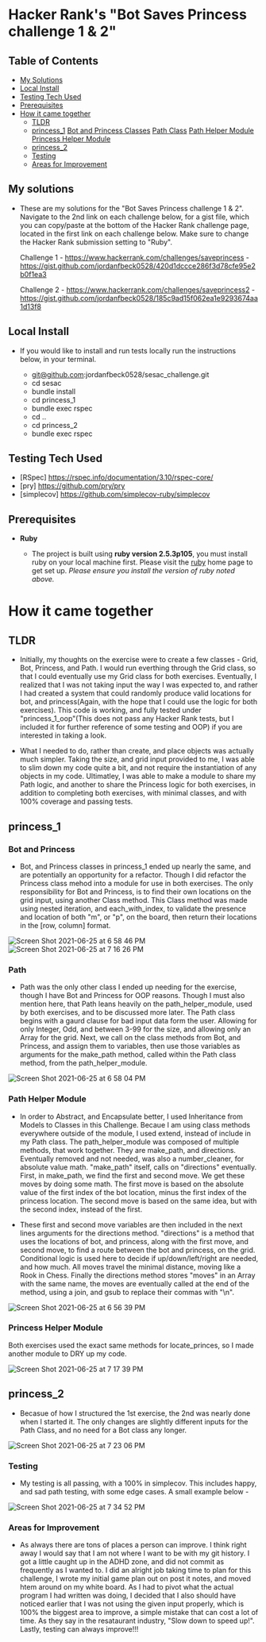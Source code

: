 # Hacker Rank's "Bot Saves Princess challenge 1 & 2"

## Table of Contents

- [My Solutions](#my-solutions)
- [Local Install](#local-install)
- [Testing Tech Used](#testing-tech-used)
- [Prerequisites](#prerequisites)
- [How it came together](#how-it-came-together)
  - [TLDR](#TLDR)
  - [princess_1](#princess_1)
    [Bot and Princess Classes](#bot-and-princess-classes)
    [Path Class](#path-class)
    [Path Helper Module](#path-helper-module)
    [Princess Helper Module](#princess-helper-module)
  - [princess_2](#princess_2)
  - [Testing](#testing)
  - [Areas for Improvement](#areas-for-improvement)

## My solutions

- These are my solutions for the "Bot Saves Princess challenge 1 & 2". Navigate to the 2nd link on each challenge below, for a gist file, which you can copy/paste at the bottom of the Hacker Rank challenge page, located in the first link on each challenge below. Make sure to change the Hacker Rank submission setting to "Ruby".

  Challenge 1 - https://www.hackerrank.com/challenges/saveprincess  - https://gist.github.com/jordanfbeck0528/420d1dccce286f3d78cfe95e2b0f1ea3

  Challenge 2 - https://www.hackerrank.com/challenges/saveprincess2 - https://gist.github.com/jordanfbeck0528/185c9ad15f062ea1e9293674aa1d13f8

## Local Install

- If you would like to install and run tests locally run the instructions below, in your terminal.

  - git@github.com:jordanfbeck0528/sesac_challenge.git
  - cd sesac
  - bundle install
  - cd princess_1
  - bundle exec rspec
  - cd ..
  - cd princess_2
  - bundle exec rspec

## Testing Tech Used

- [RSpec] https://rspec.info/documentation/3.10/rspec-core/ 
- [pry] https://github.com/pry/pry
- [simplecov] https://github.com/simplecov-ruby/simplecov

## Prerequisites

* __Ruby__

  - The project is built using __ruby version 2.5.3p105__, you must install ruby on your local machine first. Please visit the [ruby](https://www.ruby-lang.org/en/documentation/installation/) home page to get set up. _Please ensure you install the version of ruby noted above._

# How it came together

## TLDR

- Initially, my thoughts on the exercise were to create a few classes - Grid, Bot, Princess, and Path. I would run everthing through the Grid class, so that I could eventually use my Grid class for both exercises. Eventually, I realized that I was not taking input the way I was expected to, and rather I had created a system that could randomly produce valid locations for bot, and princess(Again, with the hope that I could use the logic for both exercises). This code is working, and fully tested under "princess_1_oop"(This does not pass any Hacker Rank tests, but I included it for further reference of some testing and OOP) if you are interested in taking a look.

- What I needed to do, rather than create, and place objects was actually much simpler. Taking the size, and grid input provided to me, I was able to slim down my code quite a bit, and not require the instantiation of any objects in my code. Ultimatley, I was able to make a module to share my Path logic, and another to share the Princess logic for both exercises, in addition to completing both exercises, with minimal classes, and with 100% coverage and passing tests. 

## princess_1

### Bot and Princess

- Bot, and Princess classes in princess_1 ended up nearly the same, and are potentially an opportunity for a refactor. Though I did refactor the Princess class mehod into a module for use in both exercises. The only responsibility for Bot and Princess, is to find their own locations on the grid input, using another Class method. This Class method was made using nested iteration, and each_with_index, to validate the presence and location of both "m", or "p", on the board, then return their locations in the [row, column] format. 

![Screen Shot 2021-06-25 at 6 58 46 PM](https://user-images.githubusercontent.com/68141454/123496839-6135a780-d5e7-11eb-99f6-a48dd3e5e5d3.png)
![Screen Shot 2021-06-25 at 7 16 26 PM](https://user-images.githubusercontent.com/68141454/123497285-d99d6800-d5e9-11eb-935e-5b44ea6a33e3.png)

### Path

- Path was the only other class I ended up needing for the exercise, though I have Bot and Princess for OOP reasons. Though I must also mention here, that Path leans heavily on the path_helper_module, used by both exercises, and to be discussed more later. The Path class begins with a gaurd clause for bad input data form the user. Allowing for only Integer, Odd, and between 3-99 for the size, and allowing only an Array for the grid. Next, we call on the class methods from Bot, and Princess, and assign them to variables, then use those variables as arguments for the make_path method, called within the Path class method, from the path_helper_module. 

![Screen Shot 2021-06-25 at 6 58 04 PM](https://user-images.githubusercontent.com/68141454/123496824-49f6ba00-d5e7-11eb-8620-b2d41249dcba.png)

### Path Helper Module

- In order to Abstract, and Encapsulate better, I used Inheritance from Models to Classes in this Challenge. Becaue I am using class methods everywhere outside of the module, I used extend, instead of include in my Path class. The path_helper_module was composed of multiple methods, that work together. They are make_path, and directions. Eventually removed and not needed, was also a number_cleaner, for absolute value math. "make_path" itself, calls on "directions" eventually. First, in make_path, we find the first and second move. We get these moves by doing some math. The first move is based on the absolute value of the first index of the bot location, minus the first index of the princess location. The second move is based on the same idea, but with the second index, instead of the first. 

- These first and second move variables are then included in the next lines arguments for the directions method. "directions" is a method that uses the locations of bot, and princess, along with the first move, and second move, to find a route between the bot and princess, on the grid. Conditional logic is used here to decide if up/down/left/right are needed, and how much. All moves travel the minimal distance, moving like a Rook in Chess. Finally the directions method stores "moves" in an Array with the same name, the moves are eventually called at the end of the method, using a join, and gsub to replace their commas with "\n". 

![Screen Shot 2021-06-25 at 6 56 39 PM](https://user-images.githubusercontent.com/68141454/123496796-174cc180-d5e7-11eb-9c76-1196677af736.png)

### Princess Helper Module

Both exercises used the exact same methods for locate_princes, so I made another module to DRY up my code. 

![Screen Shot 2021-06-25 at 7 17 39 PM](https://user-images.githubusercontent.com/68141454/123497310-06517f80-d5ea-11eb-9d70-69fa671eee26.png)

## princess_2

- Becasue of how I structured the 1st exercise, the 2nd was nearly done when I started it. The only changes are slightly different inputs for the Path Class, and no need for a Bot class any longer. 

![Screen Shot 2021-06-25 at 7 23 06 PM](https://user-images.githubusercontent.com/68141454/123497439-c8a12680-d5ea-11eb-9940-c1a502b7b925.png)

### Testing 

- My testing is all passing, with a 100% in simplecov. This includes happy, and sad path testing, with some edge cases. A small example below -

![Screen Shot 2021-06-25 at 7 34 52 PM](https://user-images.githubusercontent.com/68141454/123497727-6cd79d00-d5ec-11eb-9fa9-3bf796c7162e.png)

### Areas for Improvement

- As always there are tons of places a person can improve. I think right away I would say that I am not where I want to be with my git history. I got a little caught up in the ADHD zone, and did not commit as frequently as I wanted to. I did an alright job taking time to plan for this challenge, I wrote my initial game plan out on post it notes, and moved htem around on my white board. As I had to pivot what the actual program I had written was doing, I decided that I also should have noticed earlier that I was not using the given input properly, which is 100% the biggest area to improve, a simple mistake that can cost a lot of time. As they say in the resataurant industry, "Slow down to speed up!". Lastly, testing can always improve!!!


